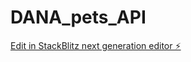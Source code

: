 # DANA_pets_API

[Edit in StackBlitz next generation editor ⚡️](https://stackblitz.com/~/github.com/berguntin/DANA_pets_API)
